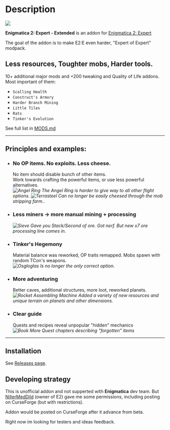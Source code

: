 # Description

![](https://i.imgur.com/afnpdXm.png)

**Enigmatica 2: Expert - Extended** is an addon for [Enigmatica 2: Expert](https://www.curseforge.com/minecraft/modpacks/enigmatica2expert)

The goal of the addon is to make E2:E even harder, "Expert of Expert" modpack.

## Less resources, Toughter mobs, Harder tools.

10+ additional major mods and +200 tweaking and Quality of Life addons. Most important of them:
 - `Scalling Health`
 - `Construct's Armory`
 - `Harder Branch Mining`
 - `Little Tiles`
 - `Rats`
 - `Tinker's Evolution`


See full list in [MODS.md](MODS.md)


-----------------

## Principles and examples:

- ### No OP items. No exploits. Less cheese.  
  No item should disable bunch of other items.  
  Work towards crafting the powerful items, or use less powerful alternatives.  
  *![](https://git.io/JOv9z "Angel Ring") The Angel Ring is harder to give way to all other flight options.*
  *![](https://git.io/JOv92 "Terrasteel") Сan no longer be easily cheesed through the mob stripping farm..*

- ### Less miners -> more manual mining + processing  
  *![](https://git.io/JOv90 "Sieve") Gave you Stack/Second of ore. Got nerf. But new x7 ore processing line comes in.*

- ### Tinker's Hegemony  
  Material balance was reworked, OP traits remapped. Mobs spawn with random TCon's weapons.  
  *![](https://git.io/JGncx "Osgloglas") Is no longer the only correct option.*

- ### More adventuring  
  Better caves, additional structures, more loot, reworked planets.  
  *![](https://git.io/Jze1z "Rocket Assembling Machine") Added a variety of new resources and unique terrain on planets and other dimensions.*

- ### Clear guide  
  Quests and recipes reveal unpopular "hidden" mechanics  
  *![](https://git.io/JtJMc "Book") More Quest chapters describing "forgotten" items*


-----------------

## Installation

See [Releases page](https://github.com/Krutoy242/Enigmatica2Expert-Extended/releases).

## Developing strategy

This is unofficial addon and not supperted with **Enigmatica** dev team. But [NillerMedDild](https://github.com/NillerMedDild) (owner of E2) gave me some permissions, including posting on CurseForge (but with restrictions).

Addon would be posted on CurseForge after it advance from beta.

Right now im looking for testers and ideas feedback.